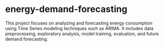# energy-demand-forecasting
This project focuses on analyzing and forecasting energy consumption using Time Series modeling techniques such as ARIMA. It includes data preprocessing, exploratory analysis, model training, evaluation, and future demand forecasting.
